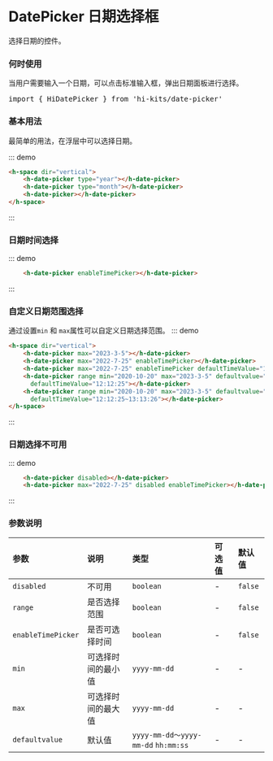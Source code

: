 # DatePicker 日期选择框
选择日期的控件。

### 何时使用
当用户需要输入一个日期，可以点击标准输入框，弹出日期面板进行选择。

<pre class="language-ts">
import { HiDatePicker } from 'hi-kits/date-picker'
</pre>

### 基本用法

最简单的用法，在浮层中可以选择日期。

::: demo
```html
<h-space dir="vertical">
    <h-date-picker type="year"></h-date-picker>
    <h-date-picker type="month"></h-date-picker>
    <h-date-picker></h-date-picker>
</h-space>

```
:::

### 日期时间选择

::: demo
```html
    <h-date-picker enableTimePicker></h-date-picker>

```
:::
### 自定义日期范围选择
通过设置`min` 和 `max`属性可以自定义日期选择范围。
::: demo
```html
<h-space dir="vertical">
    <h-date-picker max="2023-3-5"></h-date-picker>
    <h-date-picker max="2022-7-25" enableTimePicker></h-date-picker>
    <h-date-picker max="2022-7-25" enableTimePicker defaultTimeValue="12:12:25"></h-date-picker>
    <h-date-picker range min="2020-10-20" max="2023-3-5" defaultvalue="2020-10-01~2020-12-25"
      defaultTimeValue="12:12:25"></h-date-picker>
    <h-date-picker range min="2020-10-20" max="2023-3-5" defaultvalue="2020-10-01~2020-12-25" enableTimePicker
      defaultTimeValue="12:12:25~13:13:26"></h-date-picker>
</h-space>

```
:::
### 日期选择不可用

::: demo
```html
    <h-date-picker disabled></h-date-picker>
    <h-date-picker max="2022-7-25" disabled enableTimePicker></h-date-picker>

```
:::
### 参数说明

|参数|说明|类型|可选值|默认值
|:--|:--|:--|:-----|:---
|`disabled`|不可用|`boolean`|-|`false`
|`range`|是否选择范围|`boolean`|-|`false`
|`enableTimePicker`|是否可选择时间|`boolean`|-|`false`
|`min`|可选择时间的最小值|`yyyy-mm-dd`|-|-
|`max`|可选择时间的最大值|`yyyy-mm-dd`|-|-
|`defaultvalue`|默认值|`yyyy-mm-dd～yyyy-mm-dd`  `hh:mm:ss` |-|-

